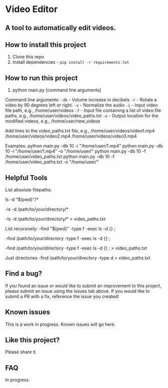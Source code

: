 # Video Editor

## A tool to automatically edit videos. 

## How to install this project

1. Clone this repo
2. Install dependencies - `pip install -r requirements.txt`

## How to run this project

1. python main.py \[command line arguments]

Command line arguments:
`-db` - Volume increase in decibels
`-r` - Rotate a video by 90 degrees left or right.
`-v` - Normalize the audio
`-i` - Input video file path, e.g., /home/user/videos
`-f` - Input file containing a list of video file paths, e.g., /home/user/videos/video_paths.txt
`-o` - Output location for the modified videos, e.g., /home/user/new_videos

Add lines to the video_paths.txt file, e.g.,
/home/user/videos/video1.mp4
/home/user/videos/video2.mp4
/home/user/videos/video3.mp4

Examples:
python main.py -db 10 -i "/home/user/1.mp4"
python main.py -db 10 -i "/home/user/1.mp4" -o "/home/user/"
python main.py -db 10 -f /home/user/video_paths.txt
python main.py -db 10 -f /home/user/video_paths.txt -o "/home/user/"


## Helpful Tools
List absolute filepaths:

ls -d "$(pwd)"/*

-ls -d /path/to/your/directory/*

-ls -d /path/to/your/directory/* > video_paths.txt

List recursively:
-find "$(pwd)" -type f -exec ls -d {} \;

-find /path/to/your/directory -type f -exec ls -d {} \;

-find /path/to/your/directory -type f -exec ls -d {} \; > video_paths.txt

Just directories
-find /path/to/your/directory -type d > video_paths.txt

## Find a bug?

If you found an issue or would like to submit an improvement to this project, please submit an issue using the issues tab above. If you would like to submit a PR with a fix, reference the issue you created!

## Known issues

This is a work in progress. Known issues will go here.

## Like this project?

Please share it.

## FAQ

In progress.
